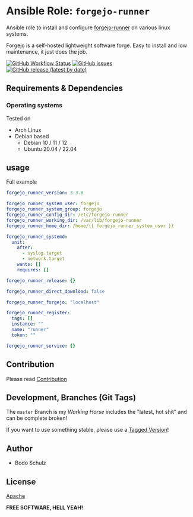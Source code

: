 
# Ansible Role:  `forgejo-runner`

Ansible role to install and configure [forgejo-runner](https://code.forgejo.org/forgejo/runner) on various linux systems.

Forgejo is a self-hosted lightweight software forge.
Easy to install and low maintenance, it just does the job.


[![GitHub Workflow Status](https://img.shields.io/github/actions/workflow/status/bodsch/ansible-forgejo-runner/main.yml?branch=main)][ci]
[![GitHub issues](https://img.shields.io/github/issues/bodsch/ansible-forgejo-runner)][issues]
[![GitHub release (latest by date)](https://img.shields.io/github/v/release/bodsch/ansible-forgejo-runner)][releases]

[ci]: https://github.com/bodsch/ansible-forgejo-runner/actions
[issues]: https://github.com/bodsch/ansible-forgejo-runner/issues?q=is%3Aopen+is%3Aissue
[releases]: https://github.com/bodsch/ansible-forgejo-runner/releases


## Requirements & Dependencies


### Operating systems

Tested on

* Arch Linux
* Debian based
    - Debian 10 / 11 / 12
    - Ubuntu 20.04 / 22.04

## usage

Full example

```yaml
forgejo_runner_version: 3.3.0

forgejo_runner_system_user: forgejo
forgejo_runner_system_group: forgejo
forgejo_runner_config_dir: /etc/forgejo-runner
forgejo_runner_working_dir: /var/lib/forgejo-runner
forgejo_runner_home_dir: /home/{{ forgejo_runner_system_user }}

forgejo_runner_systemd:
  unit:
    after:
      - syslog.target
      - network.target
    wants: []
    requires: []

forgejo_runner_release: {}

forgejo_runner_direct_download: false

forgejo_runner_forgejo: "localhost"

forgejo_runner_register:
  tags: []
  instance: ""
  name: "runner"
  token: ""

forgejo_runner_service: {}
```

## Contribution

Please read [Contribution](CONTRIBUTING.md)

## Development,  Branches (Git Tags)

The `master` Branch is my *Working Horse* includes the "latest, hot shit" and can be complete broken!

If you want to use something stable, please use a [Tagged Version](https://github.com/bodsch/ansible-forgejo-runner/tags)!


## Author

- Bodo Schulz

## License

[Apache](LICENSE)

**FREE SOFTWARE, HELL YEAH!**

